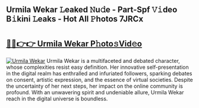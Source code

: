 ## Urmila Wekar 𝙻eaked 𝙽u𝚍e - Part-Spf 𝚅𝚒deo B𝚒kini 𝙻eaks - Hot All 𝙿hotos 7JRCx

# <h2><a href="http://ld75s0a.urlbe.top/?page=Urmila+Wekar">🔗🔗👉👉 Urmila Wekar P𝚑oto𝚜Vid𝚎o</a></h2>

[![Urmila Wekar](https://i.imgur.com/eBuTRDB.gif)](http://ld75s0a.urlbe.top/?page=Urmila+Wekar)
Urmila Wekar is a multifaceted and debated character, whose complexities resist easy definition. Her innovative self-presentation in the digital realm has enthralled and infuriated followers, sparking debates on consent, artistic expression, and the essence of virtual societies. Despite the uncertainty of her next steps, her impact on the online community is profound. With an unwavering spirit and undeniable allure, Urmila Wekar reach in the digital universe is boundless.
